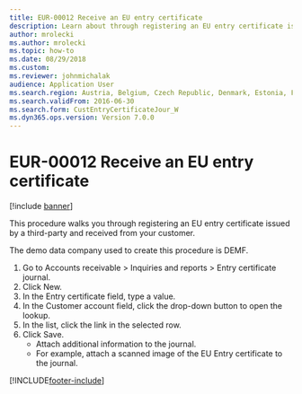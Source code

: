 ```yaml
--- 
title: EUR-00012 Receive an EU entry certificate
description: Learn about through registering an EU entry certificate issued by a third-party and received from your customer, including a step-by-step process. 
author: mrolecki
ms.author: mrolecki
ms.topic: how-to
ms.date: 08/29/2018
ms.custom:
ms.reviewer: johnmichalak 
audience: Application User 
ms.search.region: Austria, Belgium, Czech Republic, Denmark, Estonia, Finland, France, Germany, Hungary, Ireland, Italy, Latvia, Lithuania, Netherlands, Poland, Spain, Sweden, United Kingdom
ms.search.validFrom: 2016-06-30
ms.search.form: CustEntryCertificateJour_W
ms.dyn365.ops.version: Version 7.0.0 
---
```


# EUR-00012 Receive an EU entry certificate

[!include [banner](../../includes/banner.md)]

This procedure walks you through registering an EU entry certificate issued by a third-party and received from your customer.



The demo data company used to create this procedure is DEMF.

1. Go to Accounts receivable > Inquiries and reports > Entry certificate journal.
2. Click New.
3. In the Entry certificate field, type a value.
4. In the Customer account field, click the drop-down button to open the lookup.
5. In the list, click the link in the selected row.
6. Click Save.
    * Attach additional information to the journal.  
    * For example, attach a scanned image of the EU Entry certificate to the journal.  



[!INCLUDE[footer-include](../../../includes/footer-banner.md)]